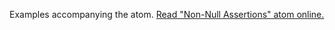

Examples accompanying the atom.
[Read "Non-Null Assertions" atom online.](https://stepik.org/lesson/107301/step/1)
